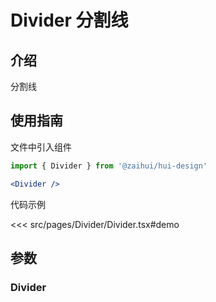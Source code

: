 # Divider 分割线

## 介绍
分割线


## 使用指南

文件中引入组件

```jsx
import { Divider } from '@zaihui/hui-design'

<Divider />
```

代码示例

<<< src/pages/Divider/Divider.tsx#demo

## 参数

### Divider
<auto-doc path="components/Divider/Divider.tsx" />

<demo-phone page="/pages/Divider/Divider" />
